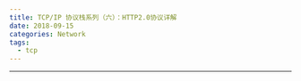 ```yaml
---
title: TCP/IP 协议栈系列（六）：HTTP2.0协议详解
date: 2018-09-15 
categories: Network
tags:
  - tcp
---
```

----------------------------------